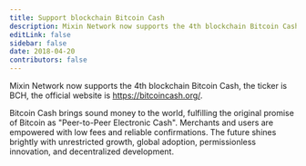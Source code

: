 ```yaml
---
title: Support blockchain Bitcoin Cash
description: Mixin Network now supports the 4th blockchain Bitcoin Cash.
editLink: false
sidebar: false
date: 2018-04-20
contributors: false
---
```


Mixin Network now supports the 4th blockchain Bitcoin Cash, the ticker is BCH, the official website is https://bitcoincash.org/.

Bitcoin Cash brings sound money to the world, fulfilling the original promise of Bitcoin as "Peer-to-Peer Electronic Cash". Merchants and users are empowered with low fees and reliable confirmations. The future shines brightly with unrestricted growth, global adoption, permissionless innovation, and decentralized development.